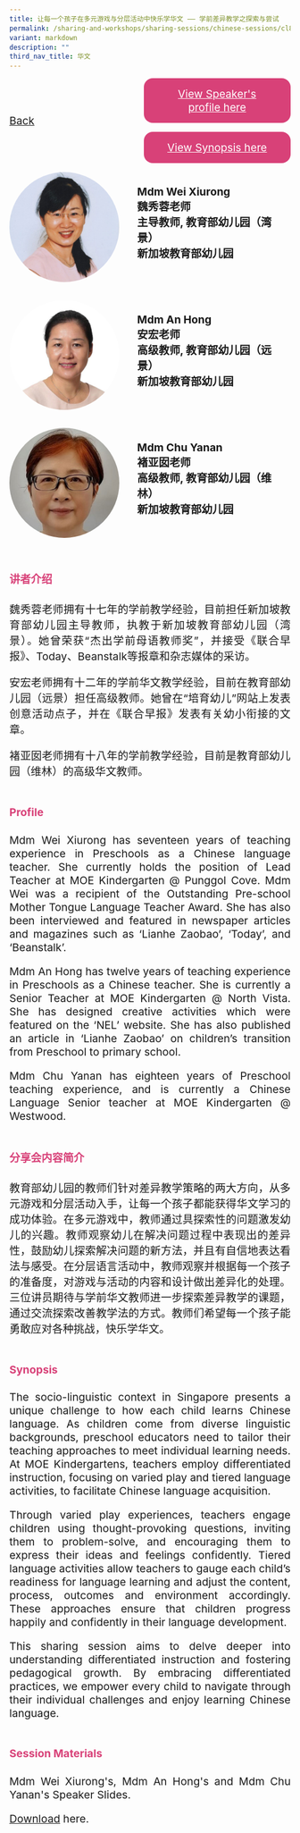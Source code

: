 ```yaml
---
title: 让每一个孩子在多元游戏与分层活动中快乐学华文 —— 学前差异教学之探索与尝试
permalink: /sharing-and-workshops/sharing-sessions/chinese-sessions/cl8/
variant: markdown
description: ""
third_nav_title: 华文
---
```

<style>
.entry-title{
  font-size: 2.25rem;
  font-weight: 700;
  margin-bottom: 2rem;
  text-align: center;
}
.entry-content p{
  text-align: justify;
}

.entry-title.supported-by{
  margin-bottom: 0;
  margin-top: 3rem;
}

.entry-content .buttons-container{
  align-items: center;
  column-gap: 1rem;
  display: flex;
  flex-wrap: wrap;
  justify-content: center;
}
.entry-content .buttons-container .btn-link{
  background-color: #7431e8;
  border-radius: 0.4rem;
  color: #fff;
  font-size: 1.5rem;
  margin-bottom: 1rem;
  padding: 15px 20px;
  text-align: center;
  text-decoration: none;
  width: 15rem;
}
.entry-content .buttons-container .btn-link:hover{
  background-color: lightgrey;
}

.entry-content.sharing-sessions{
  align-items: center;
  display: flex;
  flex-direction: column;
  row-gap: 1.5rem;
}
.entry-content.sharing-sessions .session-item{
  align-items: flex-start;
  background-color:#d84178;
  border-radius: 0.5rem;
  color: #ffffff;
  row-gap: 2rem;
  display: flex;
  font-size: 1.1rem;
  flex-direction: column;
  line-height: 1.2;
  justify-content: space-between;
  margin-bottom: 2rem;
  padding: 1rem;
  width: 100%;
}
.entry-content.sharing-sessions .session-item .lower-wrapper{
  display: flex;
  flex-direction: column;
  row-gap: 2rem;
  width: 100%;
}
.entry-content.sharing-sessions .session-item .session-link{
  border: 2px solid lightgrey;
  border-radius: 0.5rem;
  padding: 1rem;
  text-align: center;
}
.entry-content.sharing-sessions .session-item .session-link a{
  color: #ffffff;
}

.entry-content.sharing-sessions.malay-sessions .session-item{
  background-color: #a3c864;
}

.entry-content.sharing-sessions.tamil-sessions .session-item,
.entry-content.sharing-sessions.preschools-exhibitors .session-item{
  background-color: #9b4490;
}

.entry-content.sharing-sessions.english-sessions .session-item{
  background-color: #fa0;
}

.entry-content.sharing-sessions.primary-secondary-exhibitors .session-item{
  background-color: #a3c864;
}

.entry-content.sharing-sessions .session-item .session-link:hover{
  background-color: lightgrey;
}

.entry-content.sharing-session-item{
  font-size: 1.2rem;
}
.entry-content.sharing-session-item .sharing-sessions-nav{
  align-items: center;
  column-gap: 1rem;
  display: flex;
  flex-wrap: wrap;
  justify-content: space-between;
  padding-bottom: 1rem;
}
.entry-content.sharing-session-item .sharing-sessions-nav .inner-nav-wrapper{
  column-gap: 1rem;
  display: flex;
  flex: 2;
  flex-wrap: wrap;
  justify-content: flex-end;
  row-gap: 1rem;
}
.entry-content.sharing-session-item .sharing-sessions-nav .inner-nav-wrapper .nav-btn{
  background-color: #d84178;
  border-radius: 1rem;
  color: #fff;
  padding: 1rem 2rem;
  text-align: center;
  width: 100%;
}
.entry-content.sharing-session-item.malay-session .sharing-sessions-nav .inner-nav-wrapper .nav-btn{
  background-color: #a3c864;
}
.entry-content.sharing-session-item.tamil-session .sharing-sessions-nav .inner-nav-wrapper .nav-btn{
  background-color: #9b4490;
}
.entry-content.sharing-session-item.english-session .sharing-sessions-nav .inner-nav-wrapper .nav-btn{
  background-color: #fa0;
}
.entry-content.sharing-session-item .sharing-sessions-nav .inner-nav-wrapper .nav-btn:hover{
  background-color: lightgrey;
}
.entry-content.sharing-session-item .profile-wrapper{
  align-items: center;
  display: flex;
  flex-direction: row;
  column-gap: 2rem;
}
.entry-content.sharing-session-item .profile-photo-container{
  align-items: center;
  column-gap: 1rem;
  display: flex;
  flex-wrap: wrap;
  justify-content: space-between;
  row-gap: 1rem;
}
.entry-content.sharing-session-item .profile-photo{
  align-items: center;
  column-gap: 2rem;
  display: flex;
  flex-wrap: wrap;
  justify-content: center;
  row-gap: 2rem;
  margin-bottom: 2rem;
}
.entry-content.sharing-session-item .profile-photo img{
  border-radius: 100px;
  width: 200px;
}
.entry-content.sharing-session-item.awardee-item .profile-photo{
  width: 100%;
}
.entry-content.sharing-session-item .profile-name{
  font-weight: 700;
  margin-bottom: 3rem;
}
.entry-content.sharing-session-item h4{
  color: #d84178;
}
.entry-content.sharing-session-item.malay-session h4{
  color: #a3c864;
}
.entry-content.sharing-session-item.tamil-session h4{
  color: #9b4490;
}
.entry-content.sharing-session-item.english-session h4{
  color: #fa0;
}
.entry-content.sharing-session-item.awardee-item h3,
.entry-content.sharing-session-item.awardee-item h4{
  color: #4372d6;
}
.entry-content.sharing-session-item .section-wrapper{
  margin-bottom: 3rem;
}

.entry-content.awardees-container h4{
  font-weight: 700;
  margin-bottom: 3rem;
}
.entry-content.awardees-container a{
  text-decoration: none;
}
.entry-content.awardees-container .section-wrapper{
  margin-bottom: 10rem;
}
.entry-content.awardees-container .section-row{
  column-gap: 1rem;
  display: flex;
  flex-wrap: wrap;
  justify-content: space-around;
  row-gap: 1rem;
}
.entry-content.awardees-container .section-column{
  width: 30%;
}
.entry-content.awardees-container .awardee-wrapper{
  align-items: center;
  display: flex;
  flex-direction: column;
  justify-content: center;
  row-gap: 1rem;
}
.entry-content.awardees-container .awardee-wrapper .awardee-pic{
  width: 10rem;
}
.entry-content.awardees-container .awardee-wrapper .awardee-profile{
  color: #484848;
  text-align: center;
}
.entry-content.awardees-container .awardee-wrapper .name-english{
  font-size: 1.25rem;
  margin-bottom: 1rem;
}
.entry-content.awardees-container .awardee-wrapper .name-chinese{
  font-size: 1.25rem;
  margin-bottom: 1rem;
}

.entry-content .btntop{
  position: fixed;
  float: right;
  bottom: 20px;
  right: 80px;
  z-index: 99;
  border: none;
  background-color: #3bb9ff;
  cursor: pointer;
  padding: 15px;
  border-radius: 4px;
  color: #fff;
  font-weight: 600;
}

.coming-soon{
  color: #7431e8;
  font-size: 2rem;
  font-weight: 700;
  margin-top: 3rem;
  text-align: center;
}

@media all and (min-width: 40rem ){
  .entry-content.sharing-sessions{
    align-items: flex-start;
    display: flex;
    flex-direction: column;
    row-gap: 1.5rem;
  }

  
  .entry-content.sharing-sessions .session-item .lower-wrapper{
    align-items: center;
    flex-direction: row;
    justify-content: space-between;
  }

  .entry-content.sharing-session-item .sharing-sessions-nav .inner-nav-wrapper .nav-btn{
    width: 45%;
  }
}
</style>

<div class="entry-content sharing-session-item">
<div class="sharing-sessions-nav">
<a href="/sharing-and-workshops/sharing-sessions/chinese-sessions/">Back</a>
<div class="inner-nav-wrapper">
<a class="nav-btn" href="#C1">View Speaker's profile here</a>
<a class="nav-btn" href="#C2">View Synopsis here</a>
</div>
</div>

<div class="profiles-container">
<div class="profile-wrapper">
<div class="profile-photo">
<img alt="Wei Xiurong" src="/images/Sharing_sessions/wei-xiurong.jpg">
</div>
<div class="profile-name">
Mdm Wei Xiurong<br>
魏秀蓉老师<br>
主导教师, 教育部幼儿园（湾景）<br>
新加坡教育部幼儿园
</div>
</div>
<div class="profile-wrapper">
<div class="profile-photo">
<img alt="An Hong" src="/images/Sharing_sessions/an-hong.jpg">
</div>
<div class="profile-name">
Mdm An Hong<br>
安宏老师<br>
高级教师, 教育部幼儿园（远景）<br>
新加坡教育部幼儿园
</div>
</div>
<div class="profile-wrapper">
<div class="profile-photo">
<img alt="Chu Yanan" src="/images/Sharing_sessions/chu-yanan.jpg">
</div>
<div class="profile-name">
Mdm Chu Yanan<br>
褚亚囡老师<br>
高级教师, 教育部幼儿园（维林）<br>
新加坡教育部幼儿园
</div>
</div>
</div>

<div class="section-wrapper">
<h4 id="C1">讲者介绍</h4>
<p>
魏秀蓉老师拥有十七年的学前教学经验，目前担任新加坡教育部幼儿园主导教师，执教于新加坡教育部幼儿园（湾景）。她曾荣获“杰出学前母语教师奖”，并接受《联合早报》、Today、Beanstalk等报章和杂志媒体的采访。
</p>
<p>
安宏老师拥有十二年的学前华文教学经验，目前在教育部幼儿园（远景）担任高级教师。她曾在“培育幼儿”网站上发表创意活动点子，并在《联合早报》发表有关幼小衔接的文章。
</p>
<p>
褚亚囡老师拥有十八年的学前教学经验，目前是教育部幼儿园（维林）的高级华文教师。
</p>
</div>

<div class="section-wrapper">
<h4>Profile</h4>
<p>
Mdm Wei Xiurong has seventeen years of teaching experience in Preschools as a Chinese language teacher. She currently holds the position of Lead Teacher at MOE Kindergarten @ Punggol Cove. Mdm Wei was a recipient of the Outstanding Pre-school Mother Tongue Language Teacher Award. She has also been interviewed and featured in newspaper articles and magazines such as ‘Lianhe Zaobao’, ‘Today’, and ‘Beanstalk’.
</p>
<p>
Mdm An Hong has twelve years of teaching experience in Preschools as a Chinese teacher. She is currently a Senior Teacher at MOE Kindergarten @ North Vista. She has designed creative activities which were featured on the ‘NEL’ website. She has also published an article in ‘Lianhe Zaobao’ on children’s transition from Preschool to primary school.
</p>
<p>
Mdm Chu Yanan has eighteen years of Preschool teaching experience, and is currently a Chinese Language Senior teacher at MOE Kindergarten @ Westwood.
</p>
</div>

<div class="section-wrapper">
<h4 id="C2">分享会内容简介</h4> 
<p>
教育部幼儿园的教师们针对差异教学策略的两大方向，从多元游戏和分层活动入手，让每一个孩子都能获得华文学习的成功体验。在多元游戏中，教师通过具探索性的问题激发幼儿的兴趣。教师观察幼儿在解决问题过程中表现出的差异性，鼓励幼儿探索解决问题的新方法，并且有自信地表达看法与感受。在分层语言活动中，教师观察并根据每一个孩子的准备度，对游戏与活动的内容和设计做出差异化的处理。三位讲员期待与学前华文教师进一步探索差异教学的课题，通过交流探索改善教学法的方式。教师们希望每一个孩子能勇敢应对各种挑战，快乐学华文。
</p>
</div>

<div class="section-wrapper">
<h4>Synopsis</h4> 
<p>
The socio-linguistic context in Singapore presents a unique challenge to how each child learns Chinese language. As children come from diverse linguistic backgrounds, preschool educators need to tailor their teaching approaches to meet individual learning needs. At MOE Kindergartens, teachers employ differentiated instruction, focusing on varied play and tiered language activities, to facilitate Chinese language acquisition.
</p>
<p>
Through varied play experiences, teachers engage children using thought-provoking questions, inviting them to problem-solve, and encouraging them to express their ideas and feelings confidently. Tiered language activities allow teachers to gauge each child’s readiness for language learning and adjust the content, process, outcomes and environment accordingly. These approaches ensure that children progress happily and confidently in their language development.
</p>
<p>
This sharing session aims to delve deeper into understanding differentiated instruction and fostering pedagogical growth. By embracing differentiated practices, we empower every child to navigate through their individual  challenges and enjoy learning Chinese language.
</p>
</div>

<div class="section-wrapper">
	    <h4>Session Materials</h4>
    <p>Mdm Wei Xiurong's, Mdm An Hong's and Mdm Chu Yanan's Speaker Slides.</p>
    <p><a download="14. Empowering Children to Learn Chinese Language Joyfully through Play Exploring with Preschool Differentiated Instruction_MOE MK.pdf" target="_blank" href="/files/CL8.pdf">Download</a> here.</p>
</div>
</div>